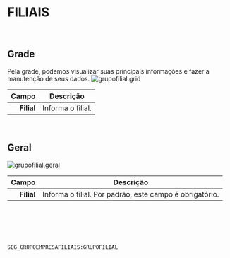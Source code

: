 # FILIAIS
<br>

## Grade
Pela grade, podemos visualizar suas principais informações e fazer a manutenção de seus dados.
![grupofilial.grid](https://raw.githubusercontent.com/netforcews/docs-siscom/master/geral/imagens/grupofilial.grid.png)

Campo | Descrição
--:|---
**Filial** | Informa o filial.
<br>

## Geral
![grupofilial.geral](https://raw.githubusercontent.com/netforcews/docs-siscom/master/geral/imagens/grupofilial.geral.png)

Campo | Descrição
--:|---
**Filial** | Informa o filial. Por padrão, este campo é obrigatório.
<br>
<br>
<br>
<br>

```SEG_GRUPOEMPRESAFILIAIS:GRUPOFILIAL```
